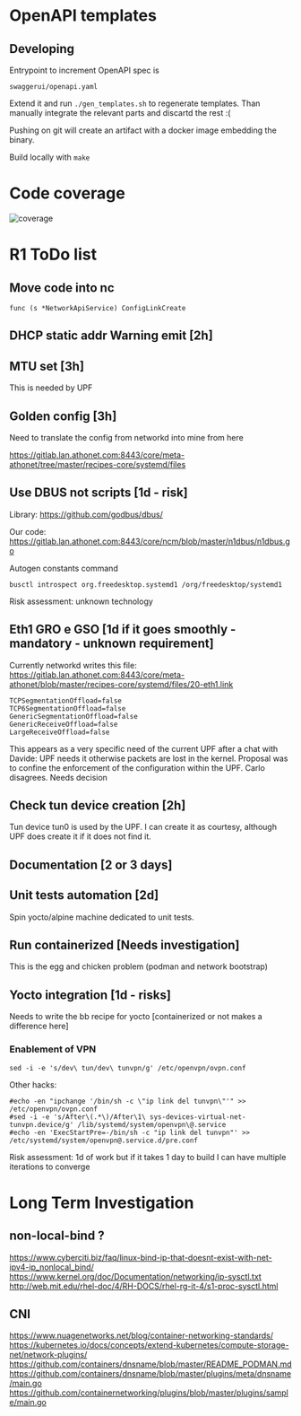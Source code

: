 # OpenAPI templates

## Developing

Entrypoint to increment OpenAPI spec is 

    swaggerui/openapi.yaml

Extend it and run `./gen_templates.sh` to regenerate templates. Than manually integrate the relevant parts and discartd the rest :(

Pushing on git will create an artifact with a docker image embedding the binary.

Build locally with `make`

# Code coverage

![coverage](https://gitlab.com/gitlab-org/gitlab/badges/master/coverage.svg?job=coverage)

# R1 ToDo list

## Move code into nc

    func (s *NetworkApiService) ConfigLinkCreate
	

## DHCP static addr Warning emit [2h]

## MTU set [3h]

This is needed by UPF

## Golden config [3h]

Need to translate the config from networkd into mine from here

https://gitlab.lan.athonet.com:8443/core/meta-athonet/tree/master/recipes-core/systemd/files

## Use DBUS not scripts [1d - risk]

Library: https://github.com/godbus/dbus/

Our code: https://gitlab.lan.athonet.com:8443/core/ncm/blob/master/n1dbus/n1dbus.go

Autogen constants command

    busctl introspect org.freedesktop.systemd1 /org/freedesktop/systemd1

Risk assessment: unknown technology

## Eth1 GRO e GSO [1d if it goes smoothly - mandatory - unknown requirement]

Currently networkd writes this file: https://gitlab.lan.athonet.com:8443/core/meta-athonet/blob/master/recipes-core/systemd/files/20-eth1.link

	TCPSegmentationOffload=false 
	TCP6SegmentationOffload=false 
	GenericSegmentationOffload=false 
	GenericReceiveOffload=false 
	LargeReceiveOffload=false

This appears as a very specific need of the current UPF after a chat with Davide: UPF needs it otherwise packets are lost in the kernel. Proposal was to confine the enforcement of the configuration within the UPF. Carlo disagrees. Needs decision

## Check tun device creation [2h]

Tun device tun0 is used by the UPF. I can create it as courtesy, although UPF does create it if it does not find it.

## Documentation [2 or 3 days]

## Unit tests automation [2d]

Spin yocto/alpine machine dedicated to unit tests.

## Run containerized [Needs investigation]

This is the egg and chicken problem (podman and network bootstrap)

## Yocto integration [1d - risks]

Needs to write the bb recipe for yocto [containerized or not makes a difference here]

### Enablement of VPN

    sed -i -e 's/dev\ tun/dev\ tunvpn/g' /etc/openvpn/ovpn.conf
    
Other hacks:

	#echo -en "ipchange '/bin/sh -c \"ip link del tunvpn\"'" >> /etc/openvpn/ovpn.conf
	#sed -i -e 's/After\(.*\)/After\1\ sys-devices-virtual-net-tunvpn.device/g' /lib/systemd/system/openvpn\@.service
	#echo -en 'ExecStartPre=-/bin/sh -c "ip link del tunvpn"' >> /etc/systemd/system/openvpn@.service.d/pre.conf


Risk assessment: 1d of work but if it takes 1 day to build I can have multiple iterations to converge

# Long Term Investigation

## non-local-bind ?

https://www.cyberciti.biz/faq/linux-bind-ip-that-doesnt-exist-with-net-ipv4-ip_nonlocal_bind/
https://www.kernel.org/doc/Documentation/networking/ip-sysctl.txt
http://web.mit.edu/rhel-doc/4/RH-DOCS/rhel-rg-it-4/s1-proc-sysctl.html

## CNI
https://www.nuagenetworks.net/blog/container-networking-standards/
https://kubernetes.io/docs/concepts/extend-kubernetes/compute-storage-net/network-plugins/
https://github.com/containers/dnsname/blob/master/README_PODMAN.md
https://github.com/containers/dnsname/blob/master/plugins/meta/dnsname/main.go
https://github.com/containernetworking/plugins/blob/master/plugins/sample/main.go
